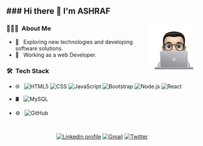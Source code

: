
<h2> ### Hi there 👋 I'm ASHRAF </h2>
<img src="https://github.com/ashrafabueraq/AshrafAbueraq/blob/68368d25b9d681cd1dd05dae1a3c2d2a4c44a9d3/profile-img.png" align="right" width="25%"/>
 
 
<h3> 👨🏻‍💻 &nbsp;About Me </h3>

- 🤔 &nbsp; Exploring new technologies and developing software solutions.
- 💼 &nbsp; Working as a web Developer. 


<h3> 🛠 &nbsp;Tech Stack</h3>

- 🌐 &nbsp;
  ![HTML5](https://img.shields.io/badge/-HTML5-333333?style=flat&logo=HTML5)
  ![CSS](https://img.shields.io/badge/-CSS-333333?style=flat&logo=CSS3&logoColor=1572B6)
  ![JavaScript](https://img.shields.io/badge/-JavaScript-333333?style=flat&logo=javascript)
  ![Bootstrap](https://img.shields.io/badge/-Bootstrap-333333?style=flat&logo=bootstrap&logoColor=563D7C)
  ![Node.js](https://img.shields.io/badge/-Node.js-333333?style=flat&logo=node.js)
  ![React](https://img.shields.io/badge/-React-333333?style=flat&logo=react)

 
- 🛢 &nbsp;
  ![MySQL](https://img.shields.io/badge/-MySQL-333333?style=flat&logo=mysql)
 
- ⚙️ &nbsp; ![GitHub](https://img.shields.io/badge/-GitHub-333333?style=flat&logo=github)

 

<br/>
<p align="center">
   <a href="https://www.linkedin.com/in/ashraf-abueraq-205054186?lipi=urn%3Ali%3Apage%3Ad_flagship3_profile_view_base_contact_details%3B1WcVSLG4SoezPYh3mwx6pg%3D%3D"><img alt="Linkedin profile" title="Linkedin" src="https://raw.githubusercontent.com/Thomas-George-T/Thomas-George-T/master/assets/linkedin.svg" width="100" height="30" /></a>
    <a href="mailto:abdullahassoli@gmail.com"><img alt="Gmail" src="https://raw.githubusercontent.com/Thomas-George-T/Thomas-George-T/master/assets/google-gmail.svg" title="Email" width="100" height="30" /></a>
   <a href="https://twitter.com/abdullah_assoli"><img alt="Twitter" src="https://raw.githubusercontent.com/Thomas-George-T/Thomas-George-T/master/assets/twitter.svg" title="Twitter" width="100" height="30" /></a>
</p>
<!--
**ashrafabueraq/AshrafAbueraq** is a ✨ _special_ ✨ repository because its `README.md` (this file) appears on your GitHub profile.

Here are some ideas to get you started:

- 🧑‍💻I'm a Full-stack web developer ...
- 🌱 I’m currently learning ...
- 👯 I’m looking to collaborate on ...
- 🤔 I’m looking for help with ...
- 💬 Ask me about ...
- 📫 How to reach me: ...
- 😄 Pronouns: ...
- ⚡ Fun fact: ...
-->
